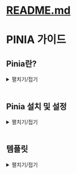 # [README.md](../README.md)

# PINIA 가이드

## Pinia란?
<details>
<summary>펼치기/접기</summary>
<br>

VueJS 3버전에 공식적으로 채택된 반응성을 가진 데이터를 효과적으로 관리할 수 있도록 도와주는 중앙 집중식 상태 관리 라이브러리이다.  


VueJS는 기본적으로 부모와 자식 컴포넌트간 props와 emits 문법을 사용하여 데이터 전달을 한다.
![alt text](../image-2.png)
props를 사용할 때, 컴포넌트간의 종속관계의 깊이 즉 뎁스가 얕을 경우에는 데이터 추적이 비교적 간단한 반면,  
깊이가 깊어질수록 데이터의 흐름을 파악하는데 굉장히 시간이 오래걸리고, 유지보수가 힘들어진다.    

만약 컴포넌트간의 관계가 2depth만 되어도 데이터를 props와 emit으로 전달되는 데이터들을 추적하기 귀찬아지며,  
또 데이터를 전달할때 변수명 등을 변경하여 반드시 한번 포장하여 데이터를 전달하는데,  
중간에 prop의 이름을 고정되지 않고 바꿔 전달한다면, 이 또한 추적하기가 쉽지가 않게 된다.  

이러한 단점과 불편함을 보완하기 위해 store라는 개념이 탄생하였다.  
store는 중앙 집중식 상태 관리라는 개념으로, 컴포넌트간 깊어지는 데이터의 관계 흐름을 중앙에서 직접 컨트롤하며 유지보수를 쉽고 빠르게 하기 위해 고안되었다.  

![alt text](../image-1.png)

위 그림을 보면 앞서 props와 emits에서 살펴본 그림과 달리 store에는 어떤 저장소에서 필요한 state값 즉, data를 원하는 컴포넌트에서 중앙의 store에 직접 접근하여 추출하여 사용한다는 개념으로 접근하면 된다.  
반대로 생각하면 여러 컴포넌트에서 공유되는 반응형 data를 store라는 중앙에 state로 선언하고 여러 컴포넌트에서 store에 조작된 state 조작 함수를 호출하여 data를 조작하는 개념이다.  

### Pinia의 구조
pinia의 구조는 state, getters, actions 3개의 구조로 나뉜다.  

- #### State  
  상태 값. 즉, 다양한 컴포넌트에서 공통적으로 사용되는 데이터 값들을 관리하는 영역
- #### Getters  
  State 값을 활용해서 계산된 속성 즉, Computed의 기능을 미리 구현해 놓음으로써 그 구현된 기능을 관리하는 영역
- #### Actions  
  - 컴포넌트 내에서 활용되는 data 혹은 ref를 조작하는 함수와 동일하며, 비동기 로직이 처리가 가능
  - vuex 개념에서는 state를 직접적으로 변형하는 영역인 Mutations 개념이 존재하였으나, pinia에서는 Mutations기능이 빠지고 Actions에 포함되게 되었다.  
  따라서 Actions 내에서도 state값을 변형시킬 수 있게 되었다.  

### Pinia 흐름 및 Template  
![alt text](../image-3.png)  
defineStore 라는 매크로함수를 선언하고 로직을 구현하면 된다.  

```js
import { defineStore } from 'pinia'
export const useStore = defineStore('counter', {
  state: () => ({
    message: '' // state 변수 초기화
  }),
  getters: {
    functionA: () => state.message + '화살표 함수를 통한 초기화',
    functionB(): string {
      return state.message + '함수 선언식을 통한 초기화'
    }
  },
  actions: {
  
  }
});
```
위와 같이 여러 형태로 사용이 가능하다.
자세한 사용법은 [공식 문서](https://pinia.vuejs.org/core-concepts/)에서 확인할 수 있다.  

### Pinia Store 방식
- Option Store
  - VueJS 1,2의 반응형 변수 data 방식을 따른다.  
  - Vuex 3,4 에서 사용되는 방식과 일치하며, 함수 선언식에서는 this 키워드로 state에 접근해야 한다.
- Setup Store
  - VueJS 3의 반응형 변수 ref, reactive 방식을 따른다.
  - getters 대신 computed 컴포저블을 직접 선언한다.
  - actions 대신 function을 직접 선언한다.

</details>
<br>


## Pinia 설치 및 설정
<details>
<summary>펼치기/접기</summary>
<br>

### Pinia란?
Vue3의 공식 상태 관리 라이브러리이다.  
기존 Vuex의 후속(기술적 후속이지만 만든사람과 구조는 다름)이라고 볼 수 있으며, 훨씬 더 간결하고 타입친화적이고 모듈화에 유리한 구조를 가지고 있다.  

Vue는 props, emit으로 컴포넌트끼리 데이터를 전달하지만, 계층구조기 깊어질수록 복잡해진다.  
이에 Vuex가 나왔지만 문법이 복잡하고 boilerplate(반복코드)가 많았다.  
Pinia는 Vuex보다 더 단순하고 직관적인 방식으로 상태 관리를 할 수 있다. 

<br>


| 항목             | Vuex (v3/v4)                    | Pinia                             |
| -------------- | ------------------------------- | --------------------------------- |
| 사용 가능 Vue 버전   | Vue 2, 3                        | Vue 3 이상                          |
| 구조             | State, Getter, Mutation, Action | State, Getter, Action            |
| Mutation 필요 여부 | ✅ 필수                            | ❌ 필요 없음 (Action에서 직접 state 변경 가능) |
| 코드 길이          | 많고 중복됨                          | 매우 간결                             |
| TypeScript 지원  | 불완전                             | ✅ 매우 뛰어남                          |
| 모듈화 방식         | 네임스페이스                          | 함수를 통한 분리형 구조                     |

<br>

---
<br>

### Nuxt Pinia 설치 가이드

1. scss npm 의존성 설치
   ```
   npm install pinia @pinia/nuxt
   ```

2. nuxt.config.ts 파일에 아래 코드를 추가해준다.
   ```ts
   export default defineNuxtConfig({
		modules: ['@pinia/nuxt']
   })
   ```

- nuxt.config.ts
   - `AS-IS`
      ```ts
      export default defineNuxtConfig({
				compatibilityDate: '2025-05-15',
				devtools: { enabled: true },
				vite: {
					css: {
						preprocessorOptions: {
							scss: {
								/* 전역적으로 사용되는 css의 상대경로 등록 및 관리 */
								additionalData: '@use "@/assets/scss/global.scss" as *;'
							}
						}
					}
				},
			})
      ```
   - `TO-BE`
      ```ts
      export default defineNuxtConfig({
				compatibilityDate: '2025-05-15',
				devtools: { enabled: true },
				vite: {
					css: {
						preprocessorOptions: {
							scss: {
								/* 전역적으로 사용되는 css의 상대경로 등록 및 관리 */
								additionalData: '@use "@/assets/scss/global.scss" as *;'
							}
						}
					}
				},
				modules: ['@pinia/nuxt']
			})
      ```
</details>
<br>

## 템플릿
<details>
<summary>펼치기/접기</summary>
<br>

</details>
<br>
